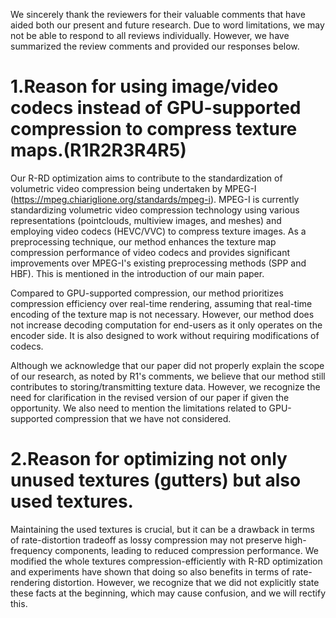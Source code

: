 We sincerely thank the reviewers for their valuable comments that have aided both our present and future research. Due to word limitations, we may not be able to respond to all reviews individually. However, we have summarized the review comments and provided our responses below.

# 1.Reason for using image/video codecs instead of GPU-supported compression to compress texture maps.(R1R2R3R4R5)
Our R-RD optimization aims to contribute to the standardization of volumetric video compression being undertaken by MPEG-I (https://mpeg.chiariglione.org/standards/mpeg-i). MPEG-I is currently standardizing volumetric video compression technology using various representations (pointclouds, multiview images, and meshes) and employing video codecs (HEVC/VVC) to compress texture images. As a preprocessing technique, our method enhances the texture map compression performance of video codecs and provides significant improvements over MPEG-I's existing preprocessing methods (SPP and HBF). This is mentioned in the introduction of our main paper.

Compared to GPU-supported compression, our method prioritizes compression efficiency over real-time rendering, assuming that real-time encoding of the texture map is not necessary. However, our method does not increase decoding computation for end-users as it only operates on the encoder side. It is also designed to work without requiring modifications of codecs.

Although we acknowledge that our paper did not properly explain the scope of our research, as noted by R1's comments, we believe that our method still contributes to storing/transmitting texture data. However, we recognize the need for clarification in the revised version of our paper if given the opportunity. We also need to mention the limitations related to GPU-supported compression that we have not considered.


# 2.Reason for optimizing not only unused textures (gutters) but also used textures.
Maintaining the used textures is crucial, but it can be a drawback in terms of rate-distortion tradeoff as lossy compression may not preserve high-frequency components, leading to reduced compression performance. We modified the whole textures compression-efficiently with R-RD optimization and experiments have shown that doing so also benefits in terms of rate-rendering distortion. However, we recognize that we did not explicitly state these facts at the beginning, which may cause confusion, and we will rectify this.
